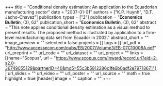 +++
title = "Conditional density estimation: An application to the Ecuadorian manufacturing sector"
date = "2007-01-01"
authors = ["K.P. Huynh", "D.T. Jacho-Chavez"]
publication_types = ["2"]
publication = "**Economics Bulletin**, (3), 62"
publication_short = "**Economics Bulletin**, (3), 62"
abstract = "This note applies conditional density estimation as a visual method to present results. The proposed method is illustrated by application to a firm-level manufacturing data set from Ecuador in 2002."
abstract_short = ""
image_preview = ""
selected = false
projects = []
tags = []
url_pdf = "http://www.accessecon.com/pubs/EB/2007/Volume3/EB-07C10008A.pdf"
url_preprint = ""
url_code = ""
url_dataset = ""
url_project = ""
links = [{name="Scopus", url = "https://www.scopus.com/inward/record.uri?eid=2-s2.0-36749055129&partnerID=40&md5=55c3b5812286c1fe6b0adf2e79718671"}]
url_slides = ""
url_video = ""
url_poster = ""
url_source = ""
math = true
highlight = true
[header]
image = ""
caption = ""
+++
